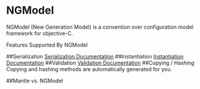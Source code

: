 NGModel
=======
NGModel (New Generation Model) is a convention over configuration model framework for objective-C.

Features Supported By NGModel

##Serialization
[Serialization Documentation](https://github.com/tspop/NGModel/blob/master/Serialization.md)
##Instantiation
[Instantiation Documentation](https://github.com/tspop/NGModel/blob/master/Instantiation.md)
##Validation
[Validation Documentation](https://github.com/tspop/NGModel/blob/master/Validation.md)
##Copying / Hashing
Copying and hashing methods are automatically generated for you.

##Mantle vs. NGModel
